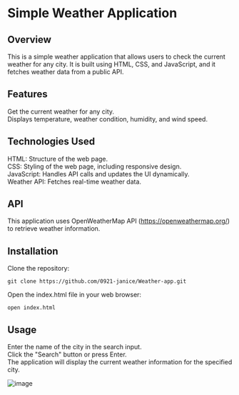 # Simple Weather Application
## Overview
This is a simple weather application that allows users to check the current weather for any city. It is built using HTML, CSS, and JavaScript, and it fetches weather data from a public API.

## Features
Get the current weather for any city.<br/>
Displays temperature, weather condition, humidity, and wind speed.

## Technologies Used
HTML: Structure of the web page.<br/>
CSS: Styling of the web page, including responsive design.<br/>
JavaScript: Handles API calls and updates the UI dynamically.<br/>
Weather API: Fetches real-time weather data.

## API
This application uses OpenWeatherMap API (https://openweathermap.org/) to retrieve weather information.

## Installation
Clone the repository:

```
git clone https://github.com/0921-janice/Weather-app.git
```

Open the index.html file in your web browser:
```
open index.html
```

## Usage
Enter the name of the city in the search input.<br/>
Click the "Search" button or press Enter.<br/>
The application will display the current weather information for the specified city.

![image](https://github.com/user-attachments/assets/e58b643b-d191-4aef-a0ca-1f3860835f22)

